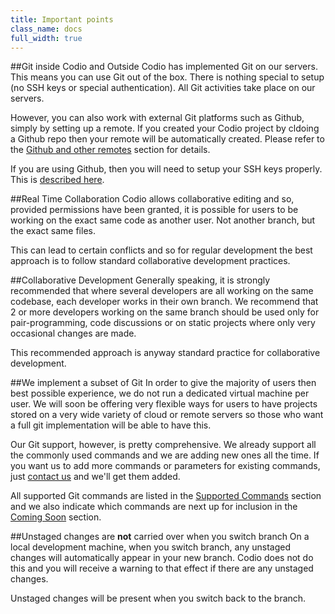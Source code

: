 ```yaml
---
title: Important points
class_name: docs
full_width: true
---
```


##Git inside Codio and Outside
Codio has implemented Git on our servers. This means you can use Git out of the box. There is nothing special to setup (no SSH keys or special authentication). All Git activities take place on our servers.

However, you can also work with external Git platforms such as Github, simply by setting up a remote. If you created your Codio project by cldoing a Github repo then your remote will be automatically created. Please refer to the [Github and other remotes](/docs/git/remotes/) section for details. 

If you are using Github, then you will need to setup your SSH keys properly. This is [described here](/docs/settings-prefs/account-settings/public-key/).


##Real Time Collaboration
Codio allows collaborative editing and so, provided permissions have been granted, it is possible for users to be working on the exact same code as another user. Not another branch, but the exact same files.

This can lead to certain conflicts and so for regular development the best approach is to follow standard collaborative development practices.


##Collaborative Development
Generally speaking, it is strongly recommended that where several developers are all working on the same codebase, each developer works in their own branch. We recommend that 2 or more developers working on the same branch should be used only for pair-programming, code discussions or on static projects where only very occasional changes are made.

This recommended approach is anyway standard practice for collaborative development.

##We implement a subset of Git
In order to give the majority of users then best possible experience, we do not run a dedicated virtual machine per user. We will soon be offering very flexible ways for users to have projects stored on a very wide variety of cloud or remote servers so those who want  a full git implementation will be able to have this.

Our Git support, however, is pretty comprehensive. We already support all the commonly used commands and we are adding new ones all the time. If you want us to add more commands or parameters for existing commands, just [contact us](/docs) and we'll get them added.

All supported Git commands are listed in the [Supported Commands](/docs/git/supported) section and we also indicate which commands are next up for inclusion in the [Coming Soon](/docs/git/coming) section.

##Unstaged changes are **not** carried over when you switch branch
On a local development machine, when you switch branch, any unstaged changes will automatically appear in your new branch. Codio does not do this and you will receive a warning to that effect if there are any unstaged changes.

Unstaged changes will be present when you switch back to the branch.

